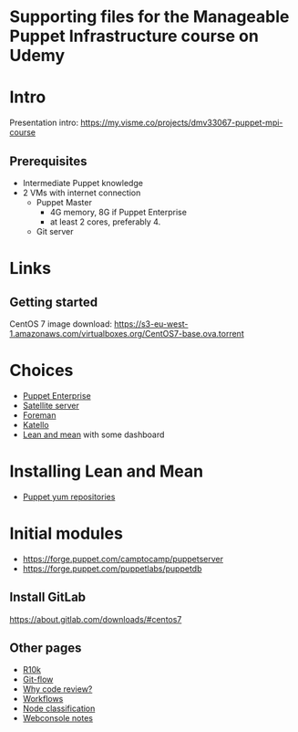 # Supporting files for the Manageable Puppet Infrastructure course on Udemy

# Intro
Presentation intro: https://my.visme.co/projects/dmv33067-puppet-mpi-course

## Prerequisites
* Intermediate Puppet knowledge
* 2 VMs with internet connection
  * Puppet Master
    * 4G memory, 8G if Puppet Enterprise
    * at least 2 cores, preferably 4.
  * Git server

# Links
## Getting started
CentOS 7 image download: https://s3-eu-west-1.amazonaws.com/virtualboxes.org/CentOS7-base.ova.torrent

# Choices
* [Puppet Enterprise](https://puppet.com)
* [Satellite server](https://access.redhat.com/products/red-hat-satellite)
* [Foreman](http://theforeman.org)
* [Katello](http://www.katello.org/)
* [Lean and mean](https://docs.puppet.com/guides/puppetlabs_package_repositories.html#yum-based-systems) with some dashboard

# Installing Lean and Mean
* [Puppet yum repositories](https://docs.puppet.com/guides/puppetlabs_package_repositories.html#yum-based-systems)

# Initial modules
* https://forge.puppet.com/camptocamp/puppetserver
* https://forge.puppet.com/puppetlabs/puppetdb

## Install GitLab
https://about.gitlab.com/downloads/#centos7

## Other pages
* [R10k](R10k.md)
* [Git-flow](git-flow.md)
* [Why code review?](why-code-review.md)
* [Workflows](workflows.md)
* [Node classification](classification.md)
* [Webconsole notes](webconsole.md)
